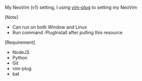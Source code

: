 My NeoVim (v1) setting, I using [vim-plug](https://github.com/junegunn/vim-plug) to setting my NeoVim

[Note]
- Can run on both Window and Linux
- Run command :PlugInstall after pulling this resource

[Requirement]
- NodeJS
- Python
- Git
- vim-plug
- bat